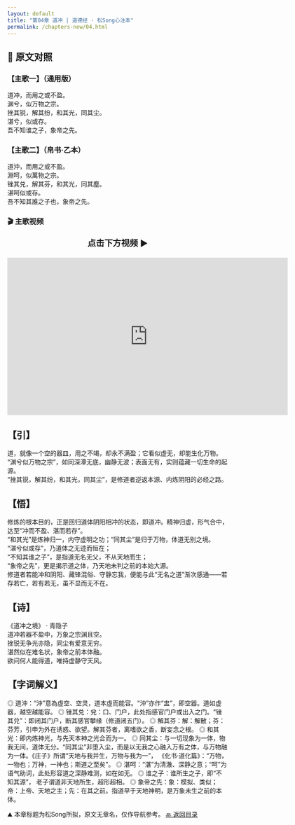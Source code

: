 ```yaml
---
layout: default
title: "第04章 道冲 | 道德经 · 松Song心注本"
permalink: /chapters-new/04.html
---
```


## 📜 原文对照

### 【主歌一】（通用版）  
道冲，而用之或不盈。<br>
渊兮，似万物之宗。<br>
挫其锐，解其纷，和其光，同其尘。<br>
湛兮，似或存。<br>
吾不知谁之子，象帝之先。<br>

### 【主歌二】（帛书·乙本）  
道沖，而用之或不盈。<br>
淵呵，似萬物之宗。<br>
锉其兑，解其芬，和其光，同其塵。<br>
湛呵似或存。<br>
吾不知其誰之子也，象帝之先。<br>

### 🎬 主歌视频

<p style="text-align:center; font-size:1.2rem; font-weight:bold;">
  点击下方视频 ▶️
</p>

<iframe
  src="https://streamable.com/e/oh52hq"
  width="640"
  height="360"
  frameborder="0"
  allowfullscreen
  loading="lazy">
</iframe>

## 【引】
道，就像一个空的器皿，用之不竭，却永不满盈；它看似虚无，却能生化万物。<br>
 “渊兮似万物之宗”，如同深潭无底，幽静无波；表面无有，实则蕴藏一切生命的起源。<br>
 “挫其锐，解其纷，和其光，同其尘”，是修道者逆返本源、内炼阴阳的必经之路。<br>

## 【悟】
修炼的根本目的，正是回归道体阴阳相冲的状态，即道冲。精神归虚，形气合中，达至“冲而不盈、湛而若存”。 <br>
“和其光”是炼神归一，内守虚明之功；“同其尘”是归于万物，体道无别之境。<br>
“湛兮似或存”，乃道体之无迹而恒在；<br>
“不知其谁之子”，是指道无名无父，不从天地而生；<br>
“象帝之先”，更是揭示道之体，乃天地未判之前的本始大源。<br>
修道者若能冲和阴阳、藏锋混俗、守静忘我，便能与此“无名之道”渐次感通——若存若亡，若有若无，虽不显而无不在。<br>

## 【诗】  
《道冲之境》 · 青隐子  
道冲若器不盈中，万象之宗渊且空。<br>
挫锐无争光亦隐，同尘有爱意无穷。<br>
湛然似在难名状，象帝之前本体融。<br>
欲问何人能得道，唯持虚静守天风。<br>

## 【字词解义】

◎  道沖：“沖”意為虛空、空灵，道本虛而能容。“沖”亦作“盅”，即空器。道如虚器，越空越能容。
◎  锉其兑：兌：口、门户，此处指感官门户或出入之门。“锉其兑”：即闭其门户，断其感官攀缘（修道闭五门）。
◎  解其芬：解：解散；芬：芬芳，引申为外在诱惑、欲望。解其芬者，离嗜欲之香，断妄念之根。
◎  和其光：即内炼神光，与先天本神之光合而为一。
◎  同其尘：与一切现象为一体，物我无间，道体无分。“同其尘”非堕入尘，而是以无我之心融入万有之体，与万物融为一体。《庄子》所谓“天地与我并生，万物与我为一”， 《化书·道化篇》：“万物，一物也；万神，一神也；斯道之至矣”。
◎  湛呵：“湛”为清澈、深静之意；“呵”为语气助词，此处形容道之深静难测，如在如无。
◎  谁之子：谁所生之子，即“不知其源”， 老子谓道非天地所生，超形超相。
◎  象帝之先：象：模拟、类似；帝：上帝、天地之主；先：在其之前。指道早于天地神明，是万象未生之前的本体。

⛰️ 本章标题为松Song所拟，原文无章名，仅作导航参考。
[🔙 返回目录](/daodejing/)


